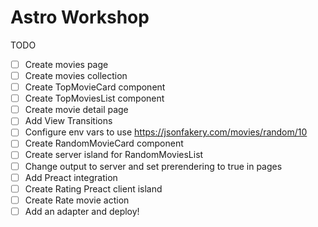 # Astro Workshop

TODO

- [ ] Create movies page
- [ ] Create movies collection
- [ ] Create TopMovieCard component
- [ ] Create TopMoviesList component
- [ ] Create movie detail page
- [ ] Add View Transitions
- [ ] Configure env vars to use https://jsonfakery.com/movies/random/10
- [ ] Create RandomMovieCard component
- [ ] Create server island for RandomMoviesList
- [ ] Change output to server and set prerendering to true in pages
- [ ] Add Preact integration
- [ ] Create Rating Preact client island
- [ ] Create Rate movie action
- [ ] Add an adapter and deploy!
